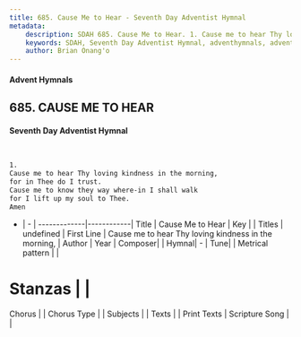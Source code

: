 ```yaml
---
title: 685. Cause Me to Hear - Seventh Day Adventist Hymnal
metadata:
    description: SDAH 685. Cause Me to Hear. 1. Cause me to hear Thy loving kindness in the morning, for in Thee do I trust. Cause me to know they way where-in I shall walk for I lift up my soul to Thee. Amen
    keywords: SDAH, Seventh Day Adventist Hymnal, adventhymnals, advent hymnals, Cause Me to Hear, Cause me to hear Thy loving kindness in the morning, 
    author: Brian Onang'o
---
```


#### Advent Hymnals
## 685. CAUSE ME TO HEAR
#### Seventh Day Adventist Hymnal

```txt


1.
Cause me to hear Thy loving kindness in the morning,
for in Thee do I trust.
Cause me to know they way where-in I shall walk
for I lift up my soul to Thee.
Amen


```

- |   -  |
-------------|------------|
Title | Cause Me to Hear |
Key |  |
Titles | undefined |
First Line | Cause me to hear Thy loving kindness in the morning, |
Author | 
Year | 
Composer|  |
Hymnal|  - |
Tune|  |
Metrical pattern | |
# Stanzas |  |
Chorus |  |
Chorus Type |  |
Subjects |  |
Texts |  |
Print Texts | 
Scripture Song |  |
  
